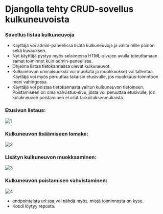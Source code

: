 # Djangolla tehty CRUD-sovellus kulkuneuvoista

### Sovellus listaa kulkuneuvoja

- Käyttäjä voi admin-paneelissa lisätä kulkuneuvoja ja valita niille painon sekä kuvauksen.
- Nyt käyttäjä pystyy myös selaimessa HTML-sivujen avulla toteuttamaan samat toiminnot kuin admin-paneelissa.
- Ohjelma listaa tietokannassa olevat kulkuneuvot.
- Kulkuneuvon ominaisuuksia voi muokata ja muokkaukset voi tallentaa. Käyttäjä voi myös peruuttaa takaisin etusivulle, jos muokkaus-toimntoon meni vahingossa.
- Käyttäjä voi poistaa tietokannasta valitun kulkuneuvon tietoineen. Poistamiseen on oma vahvistus-sivu, josta voi peruuttaa etusivulle, jos kulukneuvon poistaminen ei ollut tarkoituksenmukaista.

### Etusivun listaus:

![1](https://github.com/Viktorialissa/Django-kurssi/assets/112398757/389374b2-b1ed-45f2-ab56-46a861a5f9a0)



### Kulkuneuvon lisäämiseen lomake:

![2](https://github.com/Viktorialissa/Django-kurssi/assets/112398757/55e5c07d-ad65-420f-b25c-9df1902017c0)



### Lisätyn kulkuneuvon muokkaaminen:

![3](https://github.com/Viktorialissa/Django-kurssi/assets/112398757/d9fc0a85-ec61-49b0-9f6f-ed6b7c787d7c)



### Kulkuneuvon poistamisen vahvistaminen:

![4](https://github.com/Viktorialissa/Django-kurssi/assets/112398757/1d747e6b-2348-4ff2-ba48-987aea212ab5)


- endpointeista url:ssa voi nähdä myös, mistä toiminnosta on kyse.
- Koodi löytyy reposta.
